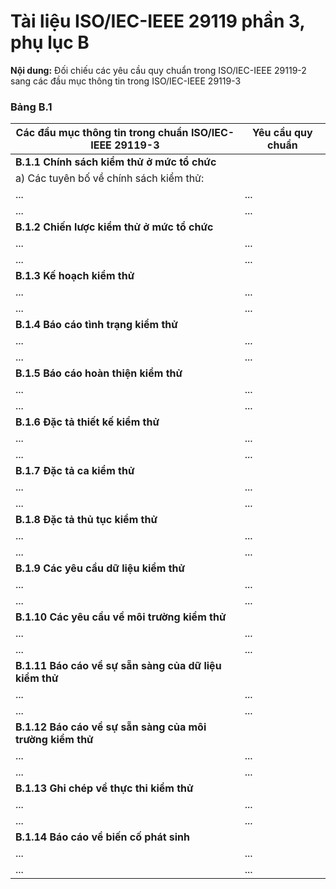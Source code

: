 # Tài liệu ISO/IEC-IEEE 29119 phần 3, phụ lục B

**Nội dung:** Đối chiếu các yêu cầu quy chuẩn trong ISO/IEC-IEEE 29119-2 sang các đầu mục thông tin trong ISO/IEC-IEEE 29119-3

### Bảng B.1

Các đầu mục thông tin trong chuẩn ISO/IEC-IEEE 29119-3 | Yêu cầu quy chuẩn 
--- | ---
**B.1.1 Chính sách kiểm thử ở mức tổ chức** |
a) Các tuyên bố về chính sách kiểm thử: | 
... | ...
... | ...
**B.1.2 Chiến lược kiểm thử ở mức tổ chức** |
... | ...
... | ...
**B.1.3 Kế hoạch kiểm thử** |
... | ...
... | ...
**B.1.4 Báo cáo tình trạng kiểm thử** |
... | ...
... | ...
**B.1.5 Báo cáo hoàn thiện kiểm thử** |
... | ...
... | ...
**B.1.6 Đặc tả thiết kế kiểm thử** |
... | ...
... | ...
**B.1.7 Đặc tả ca kiểm thử** |
... | ...
... | ...
**B.1.8 Đặc tả thủ tục kiểm thử** |
... | ...
... | ...
**B.1.9 Các yêu cầu dữ liệu kiểm thử** |
... | ...
... | ...
**B.1.10 Các yêu cầu về môi trường kiểm thử** |
... | ...
... | ...
**B.1.11 Báo cáo về sự sẵn sàng của dữ liệu kiểm thử** |
... | ...
... | ...
**B.1.12 Báo cáo về sự sẵn sàng của môi trường kiểm thử** |
... | ...
... | ...
**B.1.13 Ghi chép về thực thi kiểm thử** |
... | ...
... | ...
**B.1.14 Báo cáo về biến cố phát sinh** |
... | ...
... | ...
